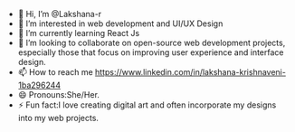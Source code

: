 - 👋 Hi, I’m @Lakshana-r
- 👀 I’m interested in web development and UI/UX Design
- 🌱 I’m currently learning React Js
- 💞️ I’m looking to collaborate on open-source web development projects, especially those that focus on improving user experience and interface design.
- 📫 How to reach me https://www.linkedin.com/in/lakshana-krishnaveni-1ba296244
- 😄 Pronouns:She/Her.
- ⚡ Fun fact:I love creating digital art and often incorporate my designs into my web projects.
